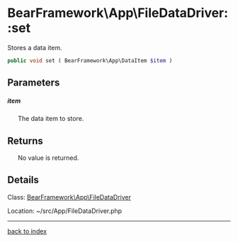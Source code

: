 # BearFramework\App\FileDataDriver::set

Stores a data item.

```php
public void set ( BearFramework\App\DataItem $item )
```

## Parameters

##### item

&nbsp;&nbsp;&nbsp;&nbsp;&nbsp;&nbsp;The data item to store.

## Returns

&nbsp;&nbsp;&nbsp;&nbsp;&nbsp;&nbsp;No value is returned.

## Details

Class: [BearFramework\App\FileDataDriver](bearframework.app.filedatadriver.class.md)

Location: ~/src/App/FileDataDriver.php

---

[back to index](index.md)

